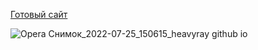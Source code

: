 [Готовый сайт](https://heavyray.github.io/my_portfolio/)

![Opera Снимок_2022-07-25_150615_heavyray github io](https://user-images.githubusercontent.com/98265533/180774202-4253e802-f711-4392-9bd6-fa86b5efe776.png)
